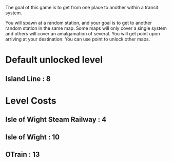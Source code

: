 The goal of this game is to get from one place to another within a transit system.

You will spawn at a random station, and your goal is to get to another random station in the same map. Some maps will only cover a single system and others will cover an amalgamation of several. You will get point upon arriving at your destination. You can use point to unlock other maps.



# Default unlocked level

## Island Line : 8



# Level Costs

## Isle of Wight Steam Railway : 4
## Isle of Wight : 10
## OTrain : 13
